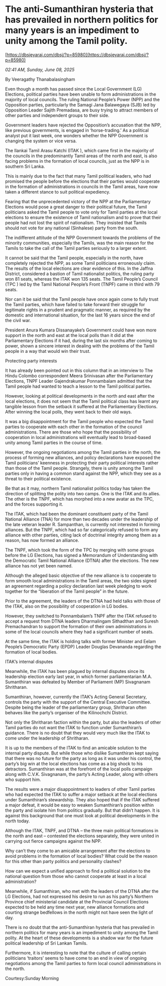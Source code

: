 # The anti-Sumanthiran hysteria that has prevailed in northern politics for many years is an impediment to unity among the Tamil polity.

[https://dbsjeyaraj.com/dbsj/?p=85980](https://dbsjeyaraj.com/dbsj/?p=85980)

*02:41 AM, Sunday, June 08, 2025*

By Veeragathy Thanabalasingham

Even though a month has passed since the Local Government (LG) Elections, political parties have been unable to form administrations in the majority of local councils. The ruling National People’s Power (NPP) and the Opposition parties, particularly the Samagi Jana Balawegaya (SJB) led by Opposition Leader Sajith Premadasa, are busy trying to attract members of other parties and independent groups to their side.

Government leaders have rejected the Opposition’s accusation that the NPP, like previous governments, is engaged in ‘horse-trading.’ As a political analyst put it last week, one wonders whether the NPP Government is changing the system or vice versa.

The Ilankai Tamil Arasu Katchi (ITAK ), which came first in the majority of the councils in the predominantly Tamil areas of the north and east, is also facing problems in the formation of local councils, just as the NPP is in southern Sri Lanka.

This is mainly due to the fact that many Tamil political leaders, who had promised the people before the elections that their parties would cooperate in the formation of administrations in councils in the Tamil areas, have now taken a different stance to suit political expediency.

Fearing that the unprecedented victory of the NPP at the Parliamentary Elections would pose a great danger to their political future, the Tamil politicians asked the Tamil people to vote only for Tamil parties at the local elections to ensure the existence of Tamil nationalism and to prove that their people had not lost the spirit of nationalism. They insisted that Tamils should not vote for any national (Sinhalese) party from the south.

The indifferent attitude of the NPP Government towards the problems of the minority communities, especially the Tamils, was the main reason for the Tamils to take the call of the Tamil parties seriously to a larger extent.

It cannot be said that the Tamil people, especially in the north, have completely rejected the NPP, as some Tamil politicians erroneously claim. The results of the local elections are clear evidence of this. In the Jaffna District, considered a bastion of Tamil nationalist politics, the ruling party won 81 seats, whereas the ITAK won 135 seats. The Tamil People’s Council (TPC ) led by the Tamil National People’s Front (TNPF) came in third with 79 seats.

Nor can it be said that the Tamil people have once again come to fully trust the Tamil parties, which have failed to take forward their struggle for legitimate rights in a prudent and pragmatic manner, as required by the domestic and international situation, for the last 16 years since the end of the civil war.

President Anura Kumara Dissanayake’s Government could have won more support in the north and east at the local polls than it did at the Parliamentary Elections if it had, during the last six months after coming to power, shown a sincere interest in dealing with the problems of the Tamil people in a way that would win their trust.

Protecting party interests

It has already been pointed out in this column that in an interview to The Hindu Colombo correspondent Meera Srinivasan after the Parliamentary Elections, TNPF Leader Gajendrakumar Ponnambalam admitted that the Tamil people had wanted to teach a lesson to the Tamil political parties.

However, looking at political developments in the north and east after the local elections, it does not seem that the Tamil political class has learnt any tangible lesson from the setback it suffered at the Parliamentary Elections. After winning the local polls, they went back to their old ways.

It was a big disappointment for the Tamil people who expected the Tamil parties to cooperate with each other in the formation of the council administrations. There are those who hope that the possibility of cooperation in local administrations will eventually lead to broad-based unity among Tamil parties in the course of time.

However, the ongoing negotiations among the Tamil parties in the north, the process of forming new alliances, and policy declarations have exposed the Tamil politicians’ keenness in protecting their party political interests rather than those of the Tamil people. Strangely, there is unity among the Tamil parties only in having a common stand against the NPP, which they see as a threat to their political existence.

Be that as it may, northern Tamil nationalist politics today has taken the direction of splitting the polity into two camps. One is the ITAK and its allies. The other is the TNPF, which has morphed into a new avatar as the TPC, and the forces supporting it.

The ITAK, which had been the dominant constituent party of the Tamil National Alliance (TNA) for more than two decades under the leadership of the late veteran leader R. Sampanthan, is currently not interested in forming alliances. But the TNPF, which had so far categorically refused to form any alliance with other parties, citing lack of doctrinal integrity among them as a reason, has now formed an alliance.

The TNPF, which took the form of the TPC by merging with some groups before the LG Elections, has signed a Memorandum of Understanding with the Democratic Tamil National Alliance (DTNA) after the elections. The new alliance has not yet been named.

Although the alleged basic objective of the new alliance is to cooperate to form smooth local administrations in the Tamil areas, the two sides signed an agreement regarding a policy declaration last week pledging to work together for the “liberation of the Tamil people” in the future.

Prior to the agreement, the leaders of the DTNA had held talks with those of the ITAK, also on the possibility of cooperation in LG bodies.

However, they switched to Ponnambalam’s TNPF after the ITAK refused to accept a request from DTNA leaders Dharmalingam Sithadthan and Suresh Premachandran to support the formation of their own administrations in some of the local councils where they had a significant number of seats.

At the same time, the ITAK is holding talks with former Minister and Eelam People’s Democratic Party (EPDP) Leader Douglas Devananda regarding the formation of local bodies.

ITAK’s internal disputes

Meanwhile, the ITAK has been plagued by internal disputes since its leadership election early last year, in which former parliamentarian M.A. Sumanthiran was defeated by Member of Parliament (MP) Sivagnanam Shritharan.

Sumanthiran, however, currently the ITAK’s Acting General Secretary, controls the party with the support of the Central Executive Committee. Despite being the leader of the parliamentary group, Shritharan often behaves like the party’s organiser of the Kilinochchi District.

Not only the Shritharan faction within the party, but also the leaders of other Tamil parties do not want the ITAK to function under Sumanthiran’s guidance. There is no doubt that they would very much like the ITAK to come under the leadership of Shritharan.

It is up to the members of the ITAK to find an amicable  solution to the internal party dispute. But while those who dislike Sumanthiran kept saying that there was no future for the party as long as it was under his control, the party’s big win at the local elections has come as a big shock to his detractors. Sumanthiran was at the forefront of the local polls campaign along with C.V.K. Sivagnanam, the party’s Acting Leader, along with others who support him.

The results were a major disappointment to leaders of other Tamil parties who had expected the ITAK to suffer a major setback at the local elections under Sumanthiran’s stewardship. They also hoped that if the ITAK suffered a major defeat, it would be easy to weaken Sumanthiran’s position within the party and isolate him from politics gradually. But that didn’t happen. It is against this background that one must look at political developments in the north today.

Although the ITAK, TNPF, and DTNA – the three main political formations in the north and east – contested the elections separately, they were united in carrying out fierce campaigns against the NPP.

Why can’t they come to an amicable arrangement after the elections to avoid problems in the formation of local bodies? What could be the reason for this other than party politics and personality clashes?

How can we expect a unified approach to find a political solution to the national question from those who cannot cooperate at least in a local administration?

Meanwhile, if Sumanthiran, who met with the leaders of the DTNA after the LG Elections, had not expressed his desire to run as his party’s Northern Province chief ministerial candidate at the Provincial Council Elections expected to be held any time next year, new alliance formations and courting strange bedfellows in the north might not have seen the light of day.

There is no doubt that the anti-Sumanthiran hysteria that has prevailed in northern politics for many years is an impediment to unity among the Tamil polity. At the heart of these developments is a shadow war for the future political leadership of Sri Lankan Tamils.

Furthermore, it is interesting to note that the culture of calling certain politicians ‘traitors’ seems to have come to an end in view of ongoing negotiations among the Tamil parties to form local council administrations in the north.

Courtesy:Sunday Morning

